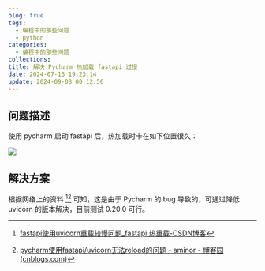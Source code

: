 ```yaml
---
blog: true
tags:
  - 编程中的那些问题
  - python
categories:
  - 编程中的那些问题
collections: 
title: 解决 Pycharm 热加载 fastapi 过慢
date: 2024-07-13 19:23:14
update: 2024-09-08 00:12:56
---
```


## 问题描述

使用 pycharm 启动 fastapi 后，热加载时卡在如下位置很久：

![](/blog/img/IMG-20240816224818361.png)

## 解决方案

根据网络上的资料 [^1][^2] 可知，这是由于 Pycharm 的 bug 导致的，可通过降低 uvicorn 的版本解决，目前测试 0.20.0 可行。

[^1]: [fastapi使用uvicorn重载较慢问题_fastapi 热重载-CSDN博客](https://blog.csdn.net/qq_25894535/article/details/135763895)
[^2]: [pycharm使用fastapi/uvicorn无法reload的问题 - aminor - 博客园 (cnblogs.com)](https://www.cnblogs.com/aminor/p/17764109.html)
